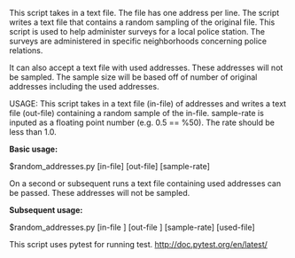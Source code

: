 This script takes in a text file. The file has one address per line. The script writes a text file that contains a random sampling of the original file. This script is used to help administer surveys for a local police station. The surveys are administered in specific neighborhoods concerning police relations. 

It can also accept a text file with used addresses. These addresses will not be sampled. The sample size will be based off of number of original addresses including the used addresses. 

USAGE: 
This script takes in a text file (in-file) of addresses and writes a text file (out-file) containing a random sample of the in-file. sample-rate is inputed as a floating point number (e.g. 0.5 == %50). The rate should be less than 1.0.

**Basic usage:**

$random_addresses.py [in-file] [out-file] [sample-rate]

On a second or subsequent runs a text file containing used
addresses can be passed. These addresses will not be sampled.

**Subsequent usage:**

$random_addresses.py [in-file ] [out-file ] [sample-rate] [used-file]

This script uses pytest for running test. http://doc.pytest.org/en/latest/
